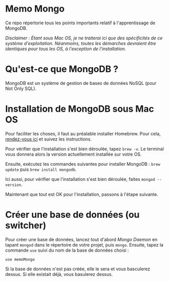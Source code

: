 # Memo Mongo

Ce repo répertorie tous les points importants relatif à l'apprentissage de MongoDB.

*Disclaimer : Étant sous Mac OS, je ne traiterai ici que des spécificités de ce système d'exploitation. Néanmoins, toutes les démarches devraient être identiques pour tous les OS, à l'exception de l'installation.*

# Qu'est-ce que MongoDB ?

MongoDB est un système de gestion de bases de données NoSQL (pour Not Only SQL).

# Installation de MongoDB sous Mac OS

Pour faciliter les choses, il faut au préalable installer Homebrew. Pour cela, [rendez-vous ici](https://brew.sh/index_fr) et suivez les instructions.

Pour vérifier que l'installation s'est bien déroulée, tapez `brew -v`. Le terminal vous donnera alors la version actuellement installée sur votre OS.

Ensuite, exécutez les commandes suivantes pour installer MongoDB : `brew update` puis `brew install mongodb`.

Ici aussi, pour vérifier que l'installation s'est bien déroulée, faites `mongod --version`.

Maintenant que tout est OK pour l'installation, passons à l'étape suivante.

# Créer une base de données (ou switcher)

Pour créer une base de données, lancez tout d'abord _Mongo Daemon_ en tapant `mongod` dans le répertoire de votre projet, puis `mongo`. Ensuite, tapez la commande `use` suivi du nom de la base de données choisi :

```use memoMongo```

Si la base de données n'est pas créée, elle le sera et vous basculerez dessus. Si elle existait déjà, vous basulerez dessus.